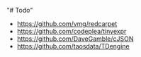 "# Todo" 

- https://github.com/vmg/redcarpet
- https://github.com/codeplea/tinyexpr
- https://github.com/DaveGamble/cJSON
- https://github.com/taosdata/TDengine
